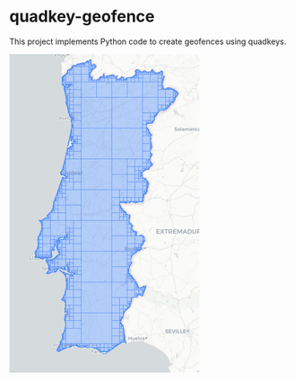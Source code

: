 # quadkey-geofence
This project implements Python code to create geofences using quadkeys.


![This picture displays the hierarchical square discretization of continetal Portugal.](/pictures/quadkey-pt.png )
